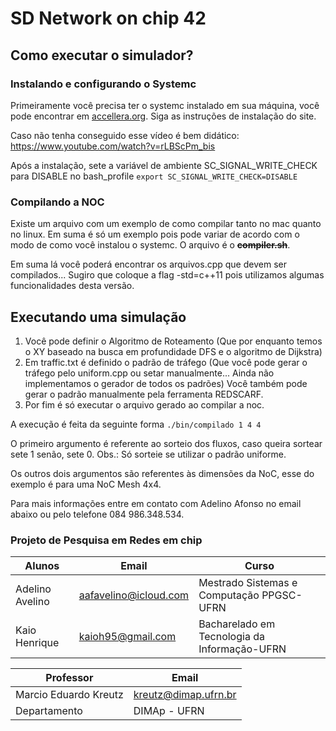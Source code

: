 # SD Network on chip 42  

## Como executar o simulador?
### Instalando e configurando o Systemc
Primeiramente você precisa ter o systemc instalado em sua máquina, você pode encontrar em [accellera.org](http://www.accellera.org/downloads/standards/systemc). Siga as instruções de instalação do site.

Caso não tenha conseguido esse vídeo é bem didático: https://www.youtube.com/watch?v=rLBScPm_bis

Após a instalação, sete a variável de ambiente SC_SIGNAL_WRITE_CHECK para DISABLE no bash_profile 
````export SC_SIGNAL_WRITE_CHECK=DISABLE````

### Compilando a NOC
Existe um arquivo com um exemplo de como compilar tanto no mac quanto no linux. Em suma é só um exemplo pois pode variar de acordo com o modo de como você instalou o systemc. O arquivo é o ~~**compiler.sh**~~.

Em suma lá você poderá encontrar os arquivos.cpp que devem ser compilados... Sugiro que coloque a flag -std=c++11 pois utilizamos algumas funcionalidades desta versão. 

## Executando uma simulação

 1. Você pode definir o Algoritmo de Roteamento (Que por enquanto temos o XY baseado na busca em profundidade DFS e o algoritmo de Dijkstra)
 2. Em traffic.txt é definido o padrão de tráfego (Que você pode gerar o tráfego pelo uniform.cpp ou setar manualmente... Ainda não implementamos o gerador de todos os padrões) Você também pode gerar o padrão manualmente pela ferramenta REDSCARF.
 3. Por fim é só executar o arquivo gerado ao compilar a noc. 

 A execução é feita da seguinte forma ````./bin/compilado 1 4 4 ````

 O primeiro argumento é referente ao sorteio dos fluxos, caso queira sortear sete 1 senão, sete 0. Obs.: Só sorteie se utilizar o padrão uniforme.

 Os outros dois argumentos são referentes às dimensões da NoC, esse do exemplo é para uma NoC Mesh 4x4.

 Para mais informações entre em contato com Adelino Afonso no email abaixo ou pelo telefone 084 986.348.534.


### Projeto de Pesquisa em Redes em chip

|  Alunos                       | 		Email			  |			 			Curso				  |
|-------------------------------|-------------------------|-------------------------------------------|
| Adelino Avelino			    | aafavelino@icloud.com   | Mestrado Sistemas e Computação PPGSC-UFRN |
| Kaio Henrique 				| 	kaioh95@gmail.com        | Bacharelado em Tecnologia da Informação-UFRN |




|  Professor                  |             	Email				|
|-------------------------------|-----------------------------------|
|  Marcio Eduardo Kreutz		|  kreutz@dimap.ufrn.br             |
|  Departamento 				|  DIMAp - UFRN 					|



